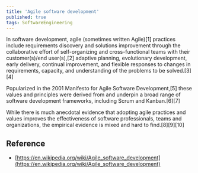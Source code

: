 ```yaml
---
title: 'Agile software development'
published: true
tags: SoftwareEngineering
---
```


In software development, agile (sometimes written Agile)[1] practices include
requirements discovery and solutions improvement through the collaborative
effort of self-organizing and cross-functional teams with their
customer(s)/end user(s),[2] adaptive planning, evolutionary development, early
delivery, continual improvement, and flexible responses to changes in
requirements, capacity, and understanding of the problems to be solved.[3][4]

Popularized in the 2001 Manifesto for Agile Software Development,[5] these
values and principles were derived from and underpin a broad range of software
development frameworks, including Scrum and Kanban.[6][7]

While there is much anecdotal evidence that adopting agile practices and
values improves the effectiveness of software professionals, teams and
organizations, the empirical evidence is mixed and hard to find.[8][9][10]

## Reference

- [https://en.wikipedia.org/wiki/Agile_software_development](https://en.wikipedia.org/wiki/Agile_software_development)